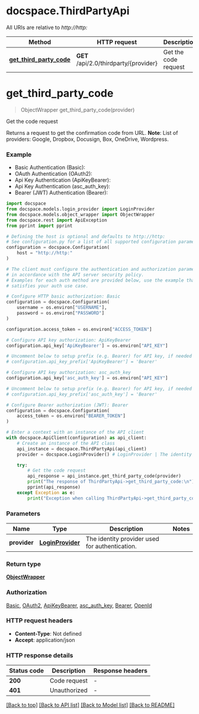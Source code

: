 # docspace.ThirdPartyApi

All URIs are relative to *http://http:*

Method | HTTP request | Description
------------- | ------------- | -------------
[**get_third_party_code**](ThirdPartyApi.md#get_third_party_code) | **GET** /api/2.0/thirdparty/{provider} | Get the code request


# **get_third_party_code**
> ObjectWrapper get_third_party_code(provider)

Get the code request

Returns a request to get the confirmation code from URL.   **Note**: List of providers: Google, Dropbox, Docusign, Box, OneDrive, Wordpress.

### Example

* Basic Authentication (Basic):
* OAuth Authentication (OAuth2):
* Api Key Authentication (ApiKeyBearer):
* Api Key Authentication (asc_auth_key):
* Bearer (JWT) Authentication (Bearer):

```python
import docspace
from docspace.models.login_provider import LoginProvider
from docspace.models.object_wrapper import ObjectWrapper
from docspace.rest import ApiException
from pprint import pprint

# Defining the host is optional and defaults to http://http:
# See configuration.py for a list of all supported configuration parameters.
configuration = docspace.Configuration(
    host = "http://http:"
)

# The client must configure the authentication and authorization parameters
# in accordance with the API server security policy.
# Examples for each auth method are provided below, use the example that
# satisfies your auth use case.

# Configure HTTP basic authorization: Basic
configuration = docspace.Configuration(
    username = os.environ["USERNAME"],
    password = os.environ["PASSWORD"]
)

configuration.access_token = os.environ["ACCESS_TOKEN"]

# Configure API key authorization: ApiKeyBearer
configuration.api_key['ApiKeyBearer'] = os.environ["API_KEY"]

# Uncomment below to setup prefix (e.g. Bearer) for API key, if needed
# configuration.api_key_prefix['ApiKeyBearer'] = 'Bearer'

# Configure API key authorization: asc_auth_key
configuration.api_key['asc_auth_key'] = os.environ["API_KEY"]

# Uncomment below to setup prefix (e.g. Bearer) for API key, if needed
# configuration.api_key_prefix['asc_auth_key'] = 'Bearer'

# Configure Bearer authorization (JWT): Bearer
configuration = docspace.Configuration(
    access_token = os.environ["BEARER_TOKEN"]
)

# Enter a context with an instance of the API client
with docspace.ApiClient(configuration) as api_client:
    # Create an instance of the API class
    api_instance = docspace.ThirdPartyApi(api_client)
    provider = docspace.LoginProvider() # LoginProvider | The identity provider used for authentication.

    try:
        # Get the code request
        api_response = api_instance.get_third_party_code(provider)
        print("The response of ThirdPartyApi->get_third_party_code:\n")
        pprint(api_response)
    except Exception as e:
        print("Exception when calling ThirdPartyApi->get_third_party_code: %s\n" % e)
```



### Parameters


Name | Type | Description  | Notes
------------- | ------------- | ------------- | -------------
 **provider** | [**LoginProvider**](.md)| The identity provider used for authentication. | 

### Return type

[**ObjectWrapper**](ObjectWrapper.md)

### Authorization

[Basic](../README.md#Basic), [OAuth2](../README.md#OAuth2), [ApiKeyBearer](../README.md#ApiKeyBearer), [asc_auth_key](../README.md#asc_auth_key), [Bearer](../README.md#Bearer), [OpenId](../README.md#OpenId)

### HTTP request headers

 - **Content-Type**: Not defined
 - **Accept**: application/json

### HTTP response details

| Status code | Description | Response headers |
|-------------|-------------|------------------|
**200** | Code request |  -  |
**401** | Unauthorized |  -  |

[[Back to top]](#) [[Back to API list]](../README.md#documentation-for-api-endpoints) [[Back to Model list]](../README.md#documentation-for-models) [[Back to README]](../README.md)

